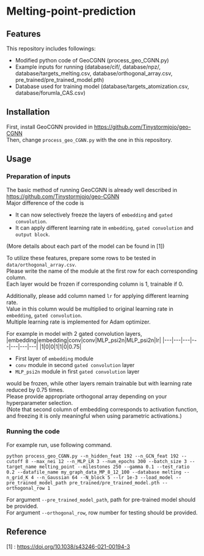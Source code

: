 # Melting-point-prediction
## Features
This repository includes followings:
  
- Modified python code of GeoCGNN (process_geo_CGNN.py)
- Example inputs for running (database/cif/, database/npz/, database/targets_melting.csv, database/orthogonal_array.csv, pre_trained/pre_trained_model.pth)
- Database used for training model (database/targets_atomization.csv, database/forumla_CAS.csv)


## Installation
First, install GeoCGNN provided in https://github.com/Tinystormjojo/geo-CGNN  
Then, change `process_geo_CGNN.py` with the one in this repository.

## Usage
### Preparation of inputs
The basic method of running GeoCGNN is already well described in https://github.com/Tinystormjojo/geo-CGNN  
Major difference of the code is
- It can now selectively freeze the layers of `embedding` and `gated convolution`.
- It can apply different learning rate in `embedding`, `gated convolution` and `output block`.
  
(More details about each part of the model can be found in [1])  

To utilize these features, prepare some rows to be tested in `data/orthogonal_array.csv`.  
Please write the name of the module at the first row for each corresponding column.  
Each layer would be frozen if corresponding column is 1, trainable if 0.  
  
Additionally, please add column named `lr` for applying different learning rate.  
Value in this column would be multiplied to original learning rate in `embedding`, `gated convolution`.  
Multiple learning rate is implemented for Adam optimizer.
  
For example in model with 2 gated convolution layers,  
|embedding|embedding|conv|conv|MLP_psi2n|MLP_psi2n|lr|
|---|---|---|---|---|---|---|
|1|0|0|1|1|0|0.75|

- First layer of `embedding` module
- `conv` module in second `gated convolution` layer
- `MLP_psi2n` module in first `gated convolution` layer
  
would be frozen, while other layers remain trainable but with learning rate reduced by 0.75 times.  
Please provide appropriate orthogonal array depending on your hyperparameter selection.  
(Note that second column of embedding corresponds to activation function, and freezing it is only meaningful when using parametric activations.)

### Running the code
For example run, use following command.  
```
python process_geo_CGNN.py --n_hidden_feat 192 --n_GCN_feat 192 --cutoff 8 --max_nei 12 --n_MLP_LR 3 --num_epochs 300 --batch_size 3 --target_name melting_point --milestones 250 --gamma 0.1 --test_ratio 0.2 --datafile_name my_graph_data_MP_8_12_100 --database melting --n_grid_K 4 --n_Gaussian 64 --N_block 5 --lr 1e-3 --load_model --pre_trained_model_path pre_trained/pre_trained_model.pth --orthogonal_row 1
```
For argument `--pre_trained_model_path`, path for pre-trained model should be provided.  
For argument `--orthogonal_row`, row number for testing should be provided.

## Reference
[1] : https://doi.org/10.1038/s43246-021-00194-3
